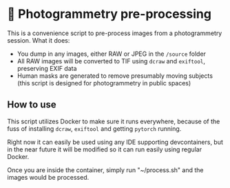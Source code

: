 # 📸 Photogrammetry pre-processing
This is a convenience script to pre-process images from a photogrammetry session. What it does:
- You dump in any images, either RAW or JPEG in the `/source` folder
- All RAW images will be converted to TIF using `dcraw` and `exiftool`, preserving EXIF data
- Human masks are generated to remove presumably moving subjects (this script is designed for photogrammetry in public spaces)

## How to use
This script utilizes Docker to make sure it runs everywhere, because of the fuss of installing `dcraw`, `exiftool` and getting `pytorch` running.

Right now it can easily be used using any IDE supporting devcontainers, but in the near future it will be modified so it can run easily using regular Docker.

Once you are inside the container, simply run "~/process.sh" and the images would be processed.
